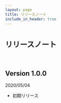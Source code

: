 ```yaml
---
layout: page
title: リリースノート
include_in_header: true
---
```


# `リリースノート`
<br>

## **Version 1.0.0**
2020/05/04
- 初期リリース

<br>